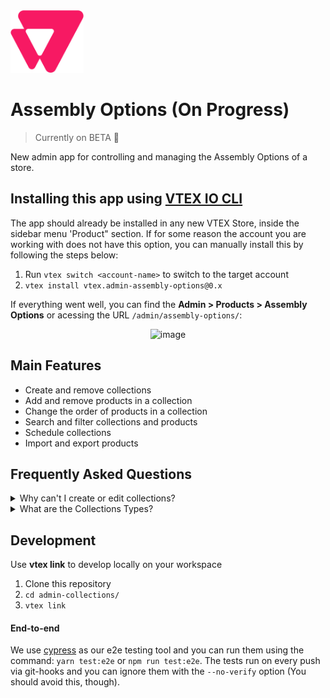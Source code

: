 
<img alt="VTEX Admin" src="./assets/vtex-logo.svg" height="100" width="117" />

# Assembly Options (On Progress)

> Currently on BETA :construction:

New admin app for controlling and managing the Assembly Options of a store.

## Installing this app using [VTEX IO CLI](https://github.com/vtex/toolbelt)

The app should already be installed in any new VTEX Store, inside the sidebar menu 'Product" section.
If for some reason the account you are working with does not have this option, you can manually install this by following the steps below:

1. Run `vtex switch <account-name>` to switch to the target account
2. `vtex install vtex.admin-assembly-options@0.x`

If everything went well, you can find the  **Admin > Products > Assembly Options** or acessing the URL `/admin/assembly-options/`:

<div style="text-align:center">
<img width="285" alt="image" src="https://user-images.githubusercontent.com/53904010/164321700-a253b633-a638-497f-9208-4588044343b9.png">
</div>


## Main Features

- Create and remove collections
- Add and remove products in a collection
- Change the order of products in a collection
- Search and filter collections and products
- Schedule collections
- Import and export products

## Frequently Asked Questions

<details>
<summary>Why can't I create or edit collections?</summary>

You need to have an [access profile](https://help.vtex.com/en/tutorial/access-profiles--7HKK5Uau2H6wxE1rH5oRbc?locale=en) with the **Writing Collections** resource in **Collections** section on the **Catalog** Profiles.

</details>

<details>
<summary>What are the Collections Types?</summary>

You can see about this [here](https://help.vtex.com/en/tutorial/collection-types--5tKnhh8tMGIrVL7Fqirq7n#).

</details>

## Development

Use **vtex link** to develop locally on your workspace

1. Clone this repository
2. `cd admin-collections/`
3. `vtex link`

#### End-to-end

We use [cypress](https://www.cypress.io/) as our e2e testing tool and you can run them using the command: `yarn test:e2e` or `npm run test:e2e`. The tests run on every push via git-hooks and you can ignore them with the `--no-verify` option (You should avoid this, though).

